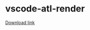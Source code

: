# vscode-atl-render

[Download link](https://marketplace.visualstudio.com/manage/publishers/timdeschryver/extensions/vscode-atl-render/hub?_a=acquisition)
